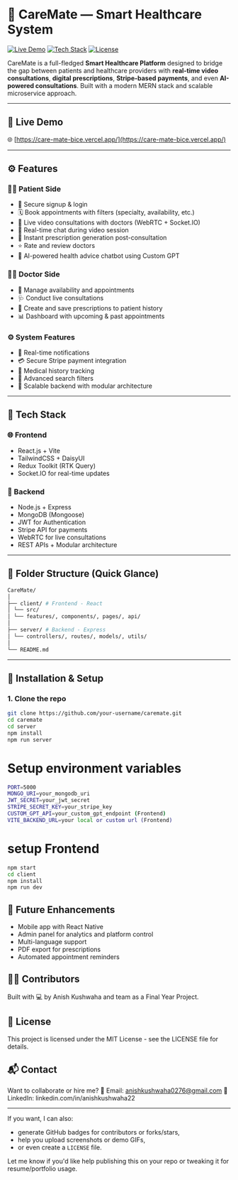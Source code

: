 # 💙 CareMate — Smart Healthcare System

[![Live Demo](https://img.shields.io/badge/Live-Demo-blue.svg?style=for-the-badge)](https://care-mate-bice.vercel.app/)
[![Tech Stack](https://img.shields.io/badge/Tech-MERN%20Stack-blueviolet?style=for-the-badge)](#tech-stack)
[![License](https://img.shields.io/github/license/your-username/caremate?style=for-the-badge)](./LICENSE)

CareMate is a full-fledged **Smart Healthcare Platform** designed to bridge the gap between patients and healthcare providers with **real-time video consultations**, **digital prescriptions**, **Stripe-based payments**, and even **AI-powered consultations**. Built with a modern MERN stack and scalable microservice approach.

---

## 🚀 Live Demo

🌐 [https://care-mate-bice.vercel.app/](https://care-mate-bice.vercel.app/)

---

## ⚙️ Features

### 🧑‍⚕️ Patient Side
- 🔐 Secure signup & login
- 🗓️ Book appointments with filters (specialty, availability, etc.)
- 🎥 Live video consultations with doctors (WebRTC + Socket.IO)
- 💬 Real-time chat during video session
- 📃 Instant prescription generation post-consultation
- ⭐ Rate and review doctors
- 🧠 AI-powered health advice chatbot using Custom GPT

### 👨‍⚕️ Doctor Side
- 📅 Manage availability and appointments
- 🩺 Conduct live consultations
- 📝 Create and save prescriptions to patient history
- 📊 Dashboard with upcoming & past appointments

### ⚙️ System Features
- 🔔 Real-time notifications
- 💳 Secure Stripe payment integration
- 🧾 Medical history tracking
- 🔎 Advanced search filters
- 📡 Scalable backend with modular architecture

---

## 🧱 Tech Stack

### 🌐 Frontend
- React.js + Vite
- TailwindCSS + DaisyUI
- Redux Toolkit (RTK Query)
- Socket.IO for real-time updates

### 🔧 Backend
- Node.js + Express
- MongoDB (Mongoose)
- JWT for Authentication
- Stripe API for payments
- WebRTC for live consultations
- REST APIs + Modular architecture

---

## 📁 Folder Structure (Quick Glance)
```bash
CareMate/
│
├── client/ # Frontend - React
│ └── src/
│ └── features/, components/, pages/, api/
│
├── server/ # Backend - Express
│ └── controllers/, routes/, models/, utils/
│
└── README.md
```

---

## 🧠 Installation & Setup

### 1. Clone the repo

```bash
git clone https://github.com/your-username/caremate.git
cd caremate
cd server
npm install
npm run server
```
# Setup environment variables
```bash
PORT=5000
MONGO_URI=your_mongodb_uri
JWT_SECRET=your_jwt_secret
STRIPE_SECRET_KEY=your_stripe_key
CUSTOM_GPT_API=your_custom_gpt_endpoint (Frontend)
VITE_BACKEND_URL=your local or custom url (Frontend)
```
# setup Frontend
```bash
npm start
cd client
npm install
npm run dev
```

## 🧪 Future Enhancements

- Mobile app with React Native
- Admin panel for analytics and platform control
- Multi-language support
- PDF export for prescriptions
- Automated appointment reminders

## 🧑‍💻 Contributors
Built with 💻 by Anish Kushwaha and team as a Final Year Project.

## 📄 License
This project is licensed under the MIT License - see the LICENSE file for details.

## 📬 Contact
Want to collaborate or hire me?
📧 Email: anishkushwaha0276@gmail.com
🔗 LinkedIn: linkedin.com/in/anishkushwaha22


---

If you want, I can also:
- generate GitHub badges for contributors or forks/stars,
- help you upload screenshots or demo GIFs,
- or even create a `LICENSE` file.

Let me know if you'd like help publishing this on your repo or tweaking it for resume/portfolio usage.

